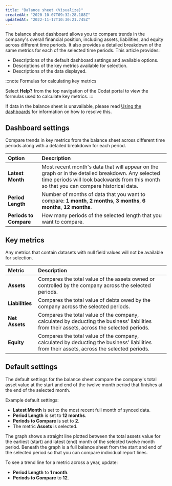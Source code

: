 ```yaml
---
title: "Balance sheet (Visualize)"
createdAt: "2020-10-07T09:32:28.188Z"
updatedAt: "2022-11-17T10:30:21.745Z"
---
```


The balance sheet dashboard allows you to compare trends in the company's overall financial position, including assets, liabilities, and equity across different time periods. It also provides a detailed breakdown of the same metrics for each of the selected time periods. This article provides:

- Descriptions of the default dashboard settings and available options.
- Descriptions of the key metrics available for selection.
- Descriptions of the data displayed.

:::note Formulas for calculating key metrics

Select **Help?** from the top navigation of the Codat portal to view the formulas used to calculate key metrics.
:::

If data in the balance sheet is unavailable, please read [Using the dashboards](https://docs.codat.io/docs/using-the-dashboards) for information on how to resolve this.

## Dashboard settings

Compare trends in key metrics from the balance sheet across different time periods along with a detailed breakdown for each period.

| Option                 | Description                                                                                                                                                                                 |
| :--------------------- | :------------------------------------------------------------------------------------------------------------------------------------------------------------------------------------------ |
| **Latest Month**       | Most recent month's data that will appear on the graph or in the detailed breakdown. Any selected time periods will look backwards from this month so that you can compare historical data. |
| **Period Length**      | Number of months of data that you want to compare: **1 month**, **2 months**, **3 months**, **6 months**, **12 months**.                                                                    |
| **Periods to Compare** | How many periods of the selected length that you want to compare.                                                                                                                           |

## Key metrics

Any metrics that contain datasets with null field values will not be available for selection.

| Metric          | Description                                                                                                                                |
| :-------------- | :----------------------------------------------------------------------------------------------------------------------------------------- |
| **Assets**      | Compares the total value of the assets owned or controlled by the company across the selected periods.                                     |
| **Liabilities** | Compares the total value of debts owed by the company across the selected periods.                                                         |
| **Net Assets**  | Compares the total value of the company, calculated by deducting the business' liabilities from their assets, across the selected periods. |
| **Equity**      | Compares the total value of the company, calculated by deducting the business' liabilities from their assets, across the selected periods. |

## Default settings

The default settings for the balance sheet compare the company's total asset value at the start and end of the twelve month period that finishes at the end of the selected month.

Example default settings:

- **Latest Month** is set to the most recent full month of synced data.
- **Period Length** is set to **12 months**.
- **Periods to Compare** is set to **2**.
- The metric **Assets** is selected.

The graph shows a straight line plotted between the total assets value for the earliest (start) and latest (end) month of the selected twelve month period. Beneath the graph is a full balance sheet from the start and end of the selected period so that you can compare individual report lines.

To see a trend line for a metric across a year, update:

- **Period Length** to **1 month**.
- **Periods to Compare** to **12**.
